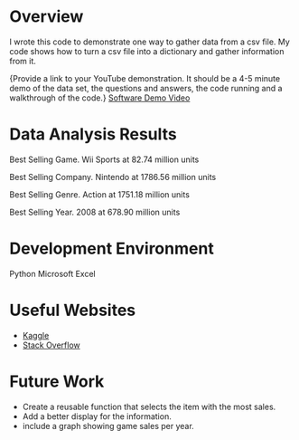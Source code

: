 # Overview

I wrote this code to demonstrate one way to gather data from a csv file. My code shows how to turn a csv file into a dictionary and gather information from it.

{Provide a link to your YouTube demonstration.  It should be a 4-5 minute demo of the data set, the questions and answers, the code running and a walkthrough of the code.}
[Software Demo Video](http://youtube.link.goes.here)

# Data Analysis Results

Best Selling Game.
Wii Sports at 82.74 million units

Best Selling Company.
Nintendo at 1786.56 million units

Best Selling Genre.
Action at 1751.18 million units

Best Selling Year.
2008 at 678.90 million units

# Development Environment

Python
Microsoft Excel

# Useful Websites

* [Kaggle](https://www.kaggle.com/datasets)
* [Stack Overflow](https://stackoverflow.com/)

# Future Work

* Create a reusable function that selects the item with the most sales.
* Add a better display for the information.
* include a graph showing game sales per year.